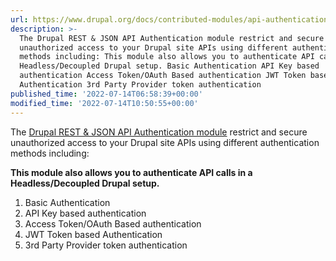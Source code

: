 ```yaml
---
url: https://www.drupal.org/docs/contributed-modules/api-authentication
description: >-
  The Drupal REST & JSON API Authentication module restrict and secure
  unauthorized access to your Drupal site APIs using different authentication
  methods including: This module also allows you to authenticate API calls in a
  Headless/Decoupled Drupal setup. Basic Authentication API Key based
  authentication Access Token/OAuth Based authentication JWT Token based
  Authentication 3rd Party Provider token authentication
published_time: '2022-07-14T06:58:39+00:00'
modified_time: '2022-07-14T10:50:55+00:00'
---
```

The [Drupal REST & JSON API Authentication module](https://www.drupal.org/project/rest%5Fapi%5Fauthentication) restrict and secure unauthorized access to your Drupal site APIs using different authentication methods including:

**This module also allows you to authenticate API calls in a Headless/Decoupled Drupal setup.**

1. Basic Authentication
2. API Key based authentication
3. Access Token/OAuth Based authentication
4. JWT Token based Authentication
5. 3rd Party Provider token authentication